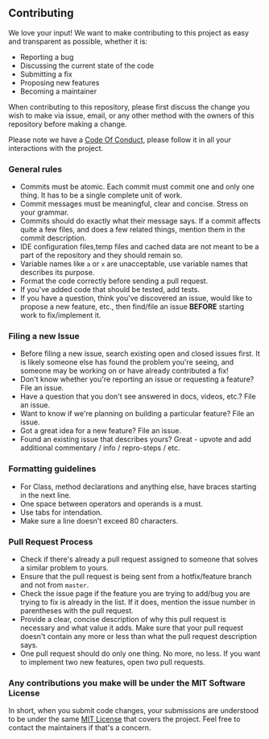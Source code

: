 ## Contributing

We love your input! We want to make contributing to this project as easy and transparent as possible, whether it is:

-   Reporting a bug
-   Discussing the current state of the code
-   Submitting a fix
-   Proposing new features
-   Becoming a maintainer

When contributing to this repository, please first discuss the change you wish to make via issue,
email, or any other method with the owners of this repository before making a change.

Please note we have a [Code Of Conduct](https://github.com/SVijayB/jeyspecialneedscentre-backend/blob/master/.github/CODE_OF_CONDUCT.md), please follow it in all your interactions with the project.

### General rules

-   Commits must be atomic. Each commit must commit one and only one thing. It has to be a single complete unit of work.
-   Commit messages must be meaningful, clear and concise. Stress on your grammar.
-   Commits should do exactly what their message says. If a commit affects quite a few files, and does a few related things, mention them in the commit description.
-   IDE configuration files,temp files and cached data are not meant to be a part of the repository and they should remain so.
-   Variable names like `a` or `x` are unacceptable, use variable names that describes its purpose.
-   Format the code correctly before sending a pull request.
-   If you've added code that should be tested, add tests.
-   If you have a question, think you've discovered an issue, would like to propose a new feature, etc., then find/file an issue **BEFORE** starting work to fix/implement it.

### Filing a new Issue

-   Before filing a new issue, search existing open and closed issues first. It is likely someone else has found the problem you're seeing, and someone may be working on or have already contributed a fix!
-   Don't know whether you're reporting an issue or requesting a feature? File an issue.
-   Have a question that you don't see answered in docs, videos, etc.? File an issue.
-   Want to know if we're planning on building a particular feature? File an issue.
-   Got a great idea for a new feature? File an issue.
-   Found an existing issue that describes yours? Great - upvote and add additional commentary / info / repro-steps / etc.

### Formatting guidelines

-   For Class, method declarations and anything else, have braces starting in the next line.
-   One space between operators and operands is a must.
-   Use tabs for intendation.
-   Make sure a line doesn't exceed 80 characters.

### Pull Request Process

-   Check if there's already a pull request assigned to someone that solves a similar problem to yours.
-   Ensure that the pull request is being sent from a hotfix/feature branch and not from `master`.
-   Check the issue page if the feature you are trying to add/bug you are trying to fix is already in the list. If it does, mention the issue number in parentheses with the pull request.
-   Provide a clear, concise description of why this pull request is necessary and what value it adds. Make sure that your pull request doesn't contain any more or less than what the pull request description says.
-   One pull request should do only one thing. No more, no less. If you want to implement two new features, open two pull requests.

### Any contributions you make will be under the MIT Software License

In short, when you submit code changes, your submissions are understood to be under the same [MIT License](https://github.com/SVijayB/jeyspecialneedscentre-backend/blob/master/LICENSE) that covers the project. Feel free to contact the maintainers if that's a concern.
